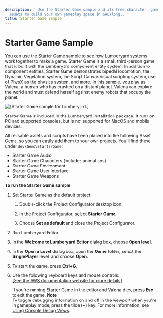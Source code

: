 ```yaml
---
description: ' Use the Starter Game sample and its free character, game, and environment
  assets to build your own gameplay space in &ALYlong;. '
title: Starter Game Sample
---
```

# Starter Game Sample<a name="sample-level-starter-game"></a>

You can use the Starter Game sample to see how Lumberyard systems work together to make a game\. Starter Game is a small, third\-person game that is built with the Lumberyard component entity system\. In addition to component entities, Starter Game demonstrates bipedal locomotion, the Dynamic Vegetation system, the Script Canvas visual scripting system, use of PhysX as the physics system, and more\. In this sample, you play as Valena, a human who has crashed on a distant planet\. Valena can explore the world and must defend herself against enemy robots that occupy the planet\.

![\[Starter Game sample for Lumberyard.\]](/images/userguide/starter-game-combat-1.25.png)

Starter Game is included in the Lumberyard installation package\. It runs on PC and supported consoles, but is not supported for MacOS and mobile devices\.

All reusable assets and scripts have been placed into the following Asset Gems, so you can easily add them to your own projects\. You'll find these under `dev\Gems\StarterGame`:
+ Starter Game Audio
+ Starter Game Characters \(includes animations\)
+ Starter Game Environment
+ Starter Game User Interface
+ Starter Game Weapons

**To run the Starter Game sample**

1. Set Starter Game as the default project:

   1. Double\-click the Project Configurator desktop icon\.

   1. In the Project Configurator, select **Starter Game**\.

   1. Choose **Set as default** and close the Project Configurator\.

1. Run Lumberyard Editor\.

1. In the **Welcome to Lumberyard Editor** dialog box, choose **Open level**\.

1. In the **Open a Level** dialog box, open the **Game** folder, select the **SinglePlayer** level, and choose **Open**\.

1. To start the game, press **Ctrl\+G**\.

1. Use the following keyboard keys and mouse controls:    
[\[See the AWS documentation website for more details\]](http://docs.aws.amazon.com/lumberyard/latest/userguide/sample-level-starter-game.html)

   If you're running Starter Game in the editor and Valena dies, press **Esc** to exit the game\.
**Note**  
To toggle debugging information on and off in the viewport when you're in gameplay mode, press the tilde \(**\~**\) key\. For more information, see [Using Console Debug Views](debugging-intro.md#debugging-debug-views)\.